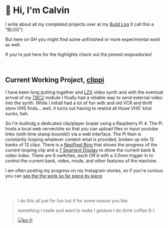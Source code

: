 # 🤘 Hi, I'm Calvin

I write about all my completed projects over at my [Build Log](https://calvins.pizza) (I call this a "BLOG")

But here on GH you might find some unfinished or more experimental work as well.

If you're just here for the highlights check out the pinned respositories!

<br />

## Current Working Project, [clippi](https://github.com/CMorooney/clippi)
I have been long putting together and [LZX](https://lzxindustries.net/) video synth and with the eventual arrival of my [TBC2](https://lzxindustries.net/products/tbc2) mobule I finally had a reliable way to send external video into the synth. While I initiall had a lot of fun with and old VCR and thrift store VHS finds....well, it turns out having to rewind all those VHS' kind sucks, hah.

So I'm builindg a dedicated clip/player looper using a Raspberry Pi 4. The Pi hosts a local web server/site so that you can upload files or input youtube links (with time stamp bounds!) via a web interface. The Pi then is constantly looping whatever content what is provided, broken up into 12 banks of 12 clips. There is a [NeoPixel Ring](https://www.adafruit.com/product/2853) that shows the progress of the current looping clip and a [7 Segment Display](https://www.adafruit.com/product/811) to show the current bank & video index. There are 6 switches, each OR'd with a 3.5mm trigger in to control the current bank, video, mode, and other features of the machine.

I am often posting my progress on my Instagram stories, so if you're curious you can [see the the work so far piece by piece](https://www.instagram.com/stories/highlights/18034629643648571/)

<br />
<br />

> I do this all just for fun but if for some reason you like
> 
> something I made and want to make I gesture I do drink coffee 8-)
> 
> [![ko-fi](https://ko-fi.com/img/githubbutton_sm.svg)](https://ko-fi.com/V7V6SPRXK)
